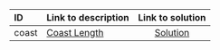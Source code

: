 | ID | Link to description | Link to solution |
|:---|:---|:---:|
| coast | [Coast Length](https://open.kattis.com/problems/coast) | [Solution](https://github.com/versenyi98/leetcode-solutions/tree/main/solutions/Coast%20Length)|
